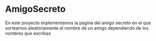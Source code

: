 # AmigoSecreto
En este proyecto implementamos la pagina del amigo secreto en el que sorteamos aleatoriamente el nombre de un amigo dependiendo de los nombres que escribas
